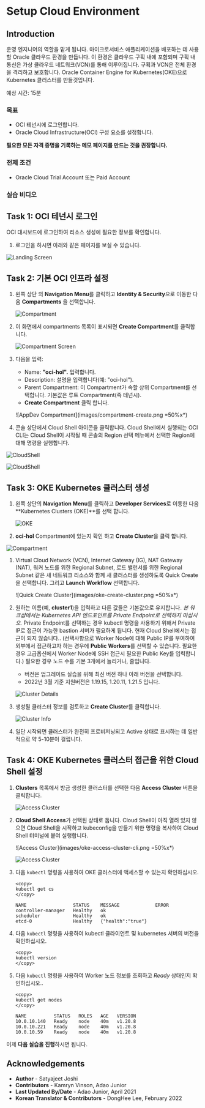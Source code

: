 # Setup Cloud Environment

## Introduction

운영 엔지니어의 역할을 맡게 됩니다. 마이크로서비스 애플리케이션을 배포하는 데 사용할 Oracle 클라우드 환경을 만듭니다. 이 환경은 클라우드 구획 내에 포함되며 구획 내 통신은 가상 클라우드 네트워크(VCN)를 통해 이루어집니다. 구획과 VCN은 전체 환경을 격리하고 보호합니다. Oracle Container Engine for Kubernetes(OKE)으로 Kubernetes 클러스터를 만들것입니다.

예상 시간: 15분

### 목표

- OCI 테넌시에 로그인합니다.
- Oracle Cloud Infrastructure(OCI) 구성 요소를 설정합니다.

**필요한 모든 자격 증명을 기록하는 메모 페이지를 만드는 것을 권장합니다.**

### 전제 조건

- Oracle Cloud Trial Account 또는 Paid Account

### 실습 비디오

[](youtube:sF-9e6yHBHI)


## **Task 1**: OCI 테넌시 로그인

   OCI 대시보드에 로그인하여 리소스 생성에 필요한 정보를 확인합니다.

1. 로그인을 하시면 아래와 같은 페이지를 보실 수 있습니다.

  ![Landing Screen](images/landing-screen-2.png " ")


## **Task 2**: 기본 OCI 인프라 설정

1. 왼쪽 상단 의 **Navigation Menu**를 클릭하고 **Identity & Security**으로 이동한 다음 **Compartments** 을 선택합니다.

   ![Compartment](images/id-compartment.png " ")

1. 이 화면에서 compartments 목록이 표시되면 **Create Compartment**를 클릭합니다.

   ![Compartment Screen](images/compartment-screen.png " ")

1. 다음을 입력:
      - Name: **"oci-hol".** 입력합니다.
      - Description: 설명을 입력합니다(예: "oci-hol").
      - Parent Compartment: 이 Compartment가 속할 상위 Compartment를 선택합니다. 기본값은 루트 Compartment(즉 테넌시).
      - **Create Compartment** 클릭 합니다.

      ![AppDev Compartment](images/compartment-create.png =50%x*)

1. 콘솔 상단에서 Cloud Shell 아이콘을 클릭합니다. Cloud Shell에서 실행되는 OCI CLI는 Cloud Shell이 ​​시작될 때 콘솔의 Region 선택 메뉴에서 선택한 Region에 대해 명령을 실행합니다.

  ![CloudShell](images/cloudshell-1.png " ")

  ![CloudShell](images/cloudshell-2.png " ")


## **Task 3**: OKE Kubernetes 클러스터 생성

1. 왼쪽 상단의 **Navigation Menu**를 클릭하고 **Developer Services**로 이동한 다음 **Kubernetes Clusters (OKE)**를 선택 합니다.

    ![OKE](images/developer-oke.png " ")

1. **oci-hol** Compartment에 있는지 확인 하고 **Create Cluster**을 클릭 합니다.

  ![Compartment](images/create-cluster.png " ")

1. Virtual Cloud Network (VCN), Internet Gateway (IG), NAT Gateway (NAT), 워커 노드를 위한 Regional Subnet, 로드 밸런서를 위한 Regional Subnet 같은 새 네트워크 리소스와 함께 새 클러스터를 생성하도록 Quick Create을 선택합니다. 그리고 **Launch Workflow** 선택합니다.

   ![Quick Create Cluster](images/oke-create-cluster.png =50%x*)

1. 원하는 이름(예, **cluster1**)을 입력하고 다른 값들은 기본값으로 유지합니다. *본 워크샵에서는 Kubernetes API 엔드포인트를 Private Endpoint로 선택하지 마십시오.* Private Endpoint를 선택하는 경우 kubectl 명령을 사용하기 위해서 Private IP로 접근이 가능한 bastion 서버가 필요하게 됩니다. 현재 Cloud Shell에서는 접근이 되지 않습니다.. (선택사항으로 Worker Node에 대해 Public IP를 부여하여 외부에서 접근하고자 하는 경우에 **Public Workers**를 선택할 수 있습니다. 필요한 경우 고급옵션에서 Worker Node에 SSH 접근시 필요한 Public Key를 입력합니다.) 필요한 경우 노드 수를 기본 3개에서 늘리거나, 줄입니다.
      - 버전은 업그레이드 실습을 위해 최신 버전 하나 아래 버전을 선택합니다. 
      - 2022년 3월 기준 지원버전은 1.19.15, 1.20.11, 1.21.5 입니다.

   ![Cluster Details](images/oke-create-cluster-details.png " ")

1. 생성될 클러스터 정보를 검토하고 **Create Cluster**를 클릭합니다.

   ![Cluster Info](images/oke-create-cluster-details-review.png " ")

1. 일단 시작되면 클러스터가 완전히 프로비저닝되고 Active 상태로 표시하는 데 일반적으로 약 5-10분이 걸립니다.


## **Task 4**: OKE Kubernetes 클러스터 접근을 위한 Cloud Shell 설정

1. **Clusters** 목록에서 방금 생성한 클러스터를 선택한 다음 **Access Cluster** 버튼을 클릭합니다.

   ![Access Cluster](images/oke-access-cluster.png " ")

1. **Cloud Shell Access**가 선택된 상태로 둡니다. Cloud Shell이 ​​아직 열려 있지 않으면 Cloud Shell을 시작하고 kubeconfig을 만들기 위한 명령을 복사하여 Cloud Shell 터미널에 붙여 실행합니다.

   ![Access Cluster](images/oke-access-cluster-cli.png =50%x*)

   ![Access Cluster](images/oke-cloud-shell-create-kubeconfig.png " ")

1. 다음 `kubectl` 명령을 사용하여 OKE 클러스터에 액세스할 수 있는지 확인하십시오.

    ````shell
    <copy>
    kubectl get cs
    </copy>
    ````

    ````shell
    NAME                 STATUS    MESSAGE             ERROR
    controller-manager   Healthy   ok                  
    scheduler            Healthy   ok                  
    etcd-0               Healthy   {"health":"true"}
    ````

1. 다음 `kubectl` 명령을 사용하여 kubectl 클라이언트 및 kubernetes 서버의 버전을 확인하십시오.

    ````shell
    <copy>
    kubectl version
    </copy>
    ````

1. 다음 `kubectl` 명령을 사용하여 Worker 노드 정보를 조회하고 _Ready_ 상태인지 확인하십시오..

    ````shell
    <copy>
    kubectl get nodes
    </copy>
    ````

    ````shell
    NAME          STATUS   ROLES   AGE   VERSION
    10.0.10.140   Ready    node    40m   v1.20.8
    10.0.10.221   Ready    node    40m   v1.20.8
    10.0.10.59    Ready    node    40m   v1.20.8
    ````

이제 **다음 실습을 진행**하시면 됩니다.

## Acknowledgements

- **Author** - Satyajeet Joshi
- **Contributors** -  Kamryn Vinson, Adao Junior
- **Last Updated By/Date** - Adao Junior, April 2021
- **Korean Translator & Contributors** - DongHee Lee, February 2022
